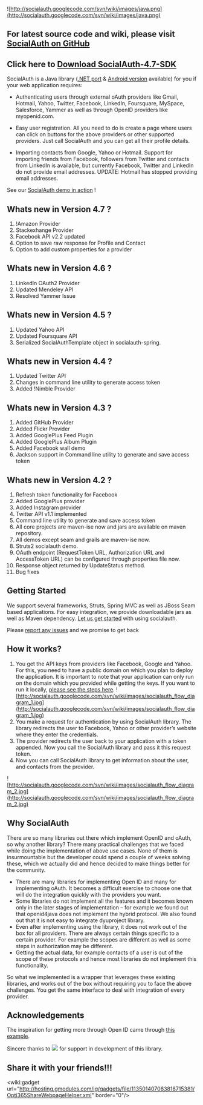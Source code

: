 ![http://socialauth.googlecode.com/svn/wiki/images/java.png](http://socialauth.googlecode.com/svn/wiki/images/java.png)

## For latest source code and wiki, please visit <a href='https://github.com/3pillarlabs/socialauth/'>SocialAuth on GitHub</a> ##

## Click here to <a href='https://sourceforge.net/projects/socialauth/files/latest/download'>Download SocialAuth-4.7-SDK</a> ##

SocialAuth is a Java library ([.NET port](http://code.google.com/p/socialauth-net/) & [Android version](http://code.google.com/p/socialauth-android/) available) for you if your web application requires:
  * Authenticating users through external oAuth providers like Gmail, Hotmail, Yahoo, Twitter, Facebook, LinkedIn, Foursquare, MySpace, Salesforce, Yammer as well as through OpenID providers like myopenid.com.

  * Easy user registration. All you need to do is create a page where users can click on buttons for the above providers or other supported providers. Just call SocialAuth and you can get all their profile details.

  * Importing contacts from Google, Yahoo or Hotmail. Support for importing friends from Facebook, followers from Twitter and contacts from LinkedIn is available, but currently Facebook, Twitter and LinkedIn do not provide email addresses. UPDATE: Hotmail has stopped providing email addresses.

See our [SocialAuth demo in action](http://labs.3pillarglobal.com/socialauthdemo/) !

## Whats new in Version 4.7 ? ##
  1. !Amazon Provider
  1. Stackexhange Provider
  1. Facebook API v2.2 updated
  1. Option to save raw response for Profile and Contact
  1. Option to add custom properties for a provider

## Whats new in Version 4.6 ? ##
  1. LinkedIn OAuth2 Provider
  1. Updated Mendeley API
  1. Resolved Yammer Issue


## Whats new in Version 4.5 ? ##
  1. Updated Yahoo API
  1. Updated Foursquare API
  1. Serialized SocialAuthTemplate object in socialauth-spring.

## Whats new in Version 4.4 ? ##
  1. Updated Twitter API
  1. Changes in command line utility to generate access token
  1. Added !Nimble Provider

## Whats new in Version 4.3 ? ##
  1. Added GitHub Provider
  1. Added Flickr Provider
  1. Added GooglePlus Feed Plugin
  1. Added GooglePlus Album Plugin
  1. Added Facebook wall demo
  1. Jackson support in Command line utility to generate and save access token



## Whats new in Version 4.2 ? ##
  1. Refresh token functionality for Facebook
  1. Added GooglePlus provider
  1. Added Instagram provider
  1. Twitter API v1.1 implemented
  1. Command line utility to generate and save access token
  1. All core projects are maven-ise now and jars are available on maven repository.
  1. All demos except seam and grails are maven-ise now.
  1. Struts2 socialauth demo.
  1. OAuth endpoint (RequestToken URL, Authorization URL and AccessToken URL) can be configured through properties file now.
  1. Response object returned by UpdateStatus method.
  1. Bug fixes


## Getting Started ##
We support several frameworks, Struts, Spring MVC as well as JBoss Seam based applications. For easy integration, we provide downloadable jars as well as Maven dependency. [Let us get started](https://github.com/3pillarlabs/socialauth/wiki/Getting-Started-with-implementing-SocialAuth) with using socialauth.

Please [report any issues](http://code.google.com/p/socialauth/issues/entry) and we promise to get back

## How it works? ##
  1. You get the API keys from providers like Facebook, Google and Yahoo. For this, you need to have a public domain on which you plan to deploy the application. It is important to note that your application can only run on the domain which you provided while getting the keys. If you want to run it locally, [please see the steps here](HowToRunApplicationWithLocalhostOnWindows.md). ![http://socialauth.googlecode.com/svn/wiki/images/socialauth_flow_diagram_1.jpg](http://socialauth.googlecode.com/svn/wiki/images/socialauth_flow_diagram_1.jpg)
  1. You make a request for authentication by using SocialAuth library. The library redirects the user to Facebook, Yahoo or other provider’s website where they enter the credentials.
  1. The provider redirects the user back to your application with a token appended. Now you call the SocialAuth library and pass it this request token.
  1. Now you can call SocialAuth library to get information about the user, and contacts from the provider.

![http://socialauth.googlecode.com/svn/wiki/images/socialauth_flow_diagram_2.jpg](http://socialauth.googlecode.com/svn/wiki/images/socialauth_flow_diagram_2.jpg)

## Why SocialAuth ##
There are so many libraries out there which implement OpenID and oAuth, so why another library?
There many practical challenges that we faced while doing the implementation of above use cases. None of them is insurmountable but the developer could spend a couple of weeks solving these, which we actually did and hence decided to make things better for the community.
  * There are many libraries for implementing Open ID and many for implementing oAuth. It becomes a difficult exercise to choose one that will do the integration quickly with the providers you want.
  * Some libraries do not implement all the features and it becomes known only in the later stages of implementation – for example we found out that openid4java does not implement the hybrid protocol. We also found out that it is not easy to integrate dyuproject library.
  * Even after implementing using the library, it does not work out of the box for all providers. There are always certain things specific to a certain provider. For example the scopes are different as well as some steps in authorization may be different.
  * Getting the actual data, for example contacts of a user is out of the scope of these protocols and hence most libraries do not implement this functionality.

So what we implemented is a wrapper that leverages these existing libraries, and works out of the box without requiring you to face the above challenges. You get the same interface to deal with integration of every provider.

## Acknowledgements ##

The inspiration for getting more through Open ID came through [this example](http://github.com/ajasmin/seam-openid-with-name-and-email).

Sincere thanks to [![](http://socialauth.googlecode.com/svn/wiki/images/livecomplete-logo.png)](http://livecomplete.com) for support in development of this library.

## Share it with your friends!!! ##
&lt;wiki:gadget url="http://hosting.gmodules.com/ig/gadgets/file/113501407083818715381/Opti365ShareWebpageHelper.xml" border="0"/&gt;
